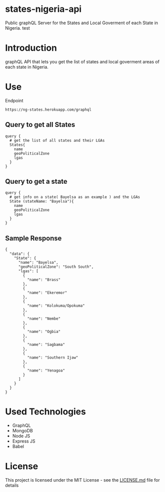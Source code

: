 # states-nigeria-api

Public graphQL Server for the States and Local Goverment of each State in Nigeria.
test


# Introduction

graphQL API that lets you get the list of states and local goverment areas of each state in Nigeria.


# Use

Endpoint

```
https://ng-states.herokuapp.com/graphql
```

## Query to get all States

```
query {
  # get the list of all states and their LGAs
  States{
    name
    geoPoliticalZone
    lgas
  }
}
```

## Query to get a state

```
query {
  # get info on a state( Bayelsa as an example ) and the LGAs
  State (stateName: "Bayelsa"){
    name
    geoPoliticalZone
    lgas
  }
}
```
## Sample Response

```
{
  "data": {
    "State": {
      "name": "Bayelsa",
      "geoPoliticalZone": "South South",
      "lgas": [
        {
          "name": "Brass"
        },
        {
          "name": "Ekeremor"
        },
        {
          "name": "Kolokuma/Opokuma"
        },
        {
          "name": "Nembe"
        },
        {
          "name": "Ogbia"
        },
        {
          "name": "Sagbama"
        },
        {
          "name": "Southern Ijaw"
        },
        {
          "name": "Yenagoa"
        }
      ]
    }
  }
}

```


# Used Technologies
* GraphQL
* MongoDB
* Node JS
* Express JS
* Babel


# License

This project is licensed under the MIT License - see the [LICENSE.md](https://opensource.org/licenses/MIT) file for details
